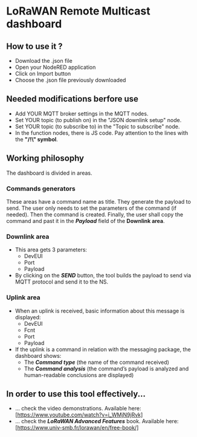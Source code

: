 # LoRaWAN Remote Multicast dashboard

## How to use it ?
* Download the .json file
* Open your NodeRED application
* Click on Import button
* Choose the .json file previously downloaded

## Needed modifications berfore use
- Add YOUR MQTT broker settings in the MQTT nodes.
- Set YOUR topic (to publish on) in the "JSON downlink setup" node.
- Set YOUR topic (to subscribe to) in the "Topic to subscribe" node.
- In the function nodes, there is JS code. Pay attention to the lines with the **"/!\\" symbol**.

## Working philosophy

The dashboard is divided in areas.

### Commands generators
These areas have a command name as title. They generate the payload to send. The user only needs to set the parameters of the command (if needed).
Then the command is created. Finally, the user shall copy the command and past it in the _**Payload**_ field of the **Downlink area**.

### Downlink area
- This area gets 3 parameters:
  - DevEUI
  - Port
  - Payload
- By clicking on the _**SEND**_ button, the tool builds the payload to send via MQTT protocol and send it to the NS.

### Uplink area
- When an uplink is received, basic information about this message is displayed:
  - DevEUI
  - Fcnt
  - Port
  - Payload
- If the uplink is a command in relation with the messaging package, the dashboard shows:
  - The _**Command type**_ (the name of the command received)
  - The _**Command analysis**_ (the command’s payload is analyzed and human-readable conclusions are displayed)


## In order to use this tool effectively...
- ... check the video demonstrations. Available here: [https://www.youtube.com/watch?v=i_WMjN9jRvk]
- ... check the **_LoRaWAN Advanced Features_** book. Available here: [https://www.univ-smb.fr/lorawan/en/free-book/]

